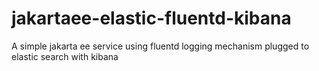# jakartaee-elastic-fluentd-kibana
A simple jakarta ee service using fluentd logging mechanism plugged to elastic search with kibana
